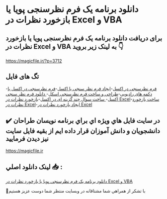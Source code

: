 # دانلود برنامه یک فرم نظرسنجی پویا یا بازخورد نظرات در Excel و VBA

## برای دریافت دانلود برنامه یک فرم نظرسنجی پویا یا بازخورد نظرات در Excel و VBA به لینک زیر بروید 👇

https://magicfile.ir/?p=3712

## تگ های فایل

-[فرم نظرسنجی در اکسل](https://magicfile.ir/product/%d8%a8%d8%b1%d9%86%d8%a7%d9%85%d9%87%db%8c%da%a9-%d9%81%d8%b1%d9%85-%d9%86%d8%b8%d8%b1%d8%b3%d9%86%d8%ac%db%8c-%d9%be%d9%88%db%8c%d8%a7-%db%8c%d8%a7-%d8%a8%d8%a7%d8%b2%d8%ae%d9%88%d8%b1%d8%af-%d9%86%d8%b8%d8%b1%d8%a7%d8%aa-excel-vba/)-[ایجاد فرم نظر سنجی با اکسل](https://magicfile.ir/product/%d8%a8%d8%b1%d9%86%d8%a7%d9%85%d9%87%db%8c%da%a9-%d9%81%d8%b1%d9%85-%d9%86%d8%b8%d8%b1%d8%b3%d9%86%d8%ac%db%8c-%d9%be%d9%88%db%8c%d8%a7-%db%8c%d8%a7-%d8%a8%d8%a7%d8%b2%d8%ae%d9%88%d8%b1%d8%af-%d9%86%d8%b8%d8%b1%d8%a7%d8%aa-excel-vba/)-[فرم نظرسنجی در اکسل با دکمه های رادیویی](https://magicfile.ir/product/%d8%a8%d8%b1%d9%86%d8%a7%d9%85%d9%87%db%8c%da%a9-%d9%81%d8%b1%d9%85-%d9%86%d8%b8%d8%b1%d8%b3%d9%86%d8%ac%db%8c-%d9%be%d9%88%db%8c%d8%a7-%db%8c%d8%a7-%d8%a8%d8%a7%d8%b2%d8%ae%d9%88%d8%b1%d8%af-%d9%86%d8%b8%d8%b1%d8%a7%d8%aa-excel-vba/)-[طراحی و ساخت فرم نظرسنجی اسکل](https://magicfile.ir/product/%d8%a8%d8%b1%d9%86%d8%a7%d9%85%d9%87%db%8c%da%a9-%d9%81%d8%b1%d9%85-%d9%86%d8%b8%d8%b1%d8%b3%d9%86%d8%ac%db%8c-%d9%be%d9%88%db%8c%d8%a7-%db%8c%d8%a7-%d8%a8%d8%a7%d8%b2%d8%ae%d9%88%d8%b1%d8%af-%d9%86%d8%b8%d8%b1%d8%a7%d8%aa-excel-vba/)-[ دانلود فرم نظر سنجی اکسل](https://magicfile.ir/product/%d8%a8%d8%b1%d9%86%d8%a7%d9%85%d9%87%db%8c%da%a9-%d9%81%d8%b1%d9%85-%d9%86%d8%b8%d8%b1%d8%b3%d9%86%d8%ac%db%8c-%d9%be%d9%88%db%8c%d8%a7-%db%8c%d8%a7-%d8%a8%d8%a7%d8%b2%d8%ae%d9%88%d8%b1%d8%af-%d9%86%d8%b8%d8%b1%d8%a7%d8%aa-excel-vba/)-[ ساخت سوال چند گزینه ای در اکسل](https://magicfile.ir/product/%d8%a8%d8%b1%d9%86%d8%a7%d9%85%d9%87%db%8c%da%a9-%d9%81%d8%b1%d9%85-%d9%86%d8%b8%d8%b1%d8%b3%d9%86%d8%ac%db%8c-%d9%be%d9%88%db%8c%d8%a7-%db%8c%d8%a7-%d8%a8%d8%a7%d8%b2%d8%ae%d9%88%d8%b1%d8%af-%d9%86%d8%b8%d8%b1%d8%a7%d8%aa-excel-vba/)-[بازخورد نظرات در Excel](https://magicfile.ir/product/%d8%a8%d8%b1%d9%86%d8%a7%d9%85%d9%87%db%8c%da%a9-%d9%81%d8%b1%d9%85-%d9%86%d8%b8%d8%b1%d8%b3%d9%86%d8%ac%db%8c-%d9%be%d9%88%db%8c%d8%a7-%db%8c%d8%a7-%d8%a8%d8%a7%d8%b2%d8%ae%d9%88%d8%b1%d8%af-%d9%86%d8%b8%d8%b1%d8%a7%d8%aa-excel-vba/)-[ساخت بازخورد نظرات در Excel](https://magicfile.ir/product/%d8%a8%d8%b1%d9%86%d8%a7%d9%85%d9%87%db%8c%da%a9-%d9%81%d8%b1%d9%85-%d9%86%d8%b8%d8%b1%d8%b3%d9%86%d8%ac%db%8c-%d9%be%d9%88%db%8c%d8%a7-%db%8c%d8%a7-%d8%a8%d8%a7%d8%b2%d8%ae%d9%88%d8%b1%d8%af-%d9%86%d8%b8%d8%b1%d8%a7%d8%aa-excel-vba/)-[ایجاد بازخورد نظرات در Excel](https://magicfile.ir/product/%d8%a8%d8%b1%d9%86%d8%a7%d9%85%d9%87%db%8c%da%a9-%d9%81%d8%b1%d9%85-%d9%86%d8%b8%d8%b1%d8%b3%d9%86%d8%ac%db%8c-%d9%be%d9%88%db%8c%d8%a7-%db%8c%d8%a7-%d8%a8%d8%a7%d8%b2%d8%ae%d9%88%d8%b1%d8%af-%d9%86%d8%b8%d8%b1%d8%a7%d8%aa-excel-vba/)

## ✔️ در سايت فايل هاي ويژه اي براي برنامه نويسان طراحان دانشجويان و دانش آموزان قرار داده ايم از بقيه فايل سايت نيز ديدن فرماييد

https://magicfile.ir


## لينک دانلود اصلي 📥 :

[دانلود برنامه یک فرم نظرسنجی پویا یا بازخورد نظرات در Excel و VBA](https://magicfile.ir/product/%d8%a8%d8%b1%d9%86%d8%a7%d9%85%d9%87%db%8c%da%a9-%d9%81%d8%b1%d9%85-%d9%86%d8%b8%d8%b1%d8%b3%d9%86%d8%ac%db%8c-%d9%be%d9%88%db%8c%d8%a7-%db%8c%d8%a7-%d8%a8%d8%a7%d8%b2%d8%ae%d9%88%d8%b1%d8%af-%d9%86%d8%b8%d8%b1%d8%a7%d8%aa-excel-vba/) 


🙏با تشکر از همراهي شما مشتاقانه در وبسایت منتظر شما دوست عزیز هستیم

